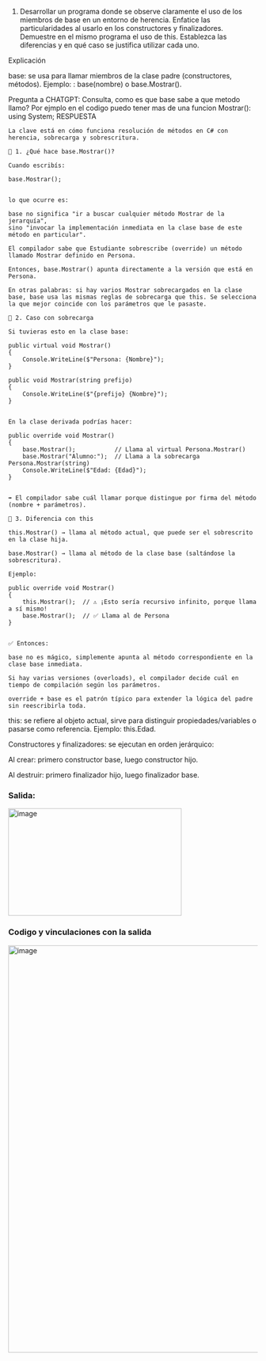 1. Desarrollar un programa donde se observe claramente el uso de los miembros de base en un entorno de herencia. Enfatice las particularidades al usarlo en los constructores y finalizadores. Demuestre en el mismo programa el uso de this. Establezca las diferencias y en qué caso se justifica utilizar cada uno.

Explicación

base: se usa para llamar miembros de la clase padre (constructores, métodos). Ejemplo: : base(nombre) o base.Mostrar().

Pregunta a CHATGPT: Consulta, como es que base sabe a que metodo llamo? Por ejmplo en el codigo puedo tener mas de una funcion Mostrar(): using System;
RESPUESTA

```
La clave está en cómo funciona resolución de métodos en C# con herencia, sobrecarga y sobrescritura.

🔹 1. ¿Qué hace base.Mostrar()?

Cuando escribís:

base.Mostrar();


lo que ocurre es:

base no significa "ir a buscar cualquier método Mostrar de la jerarquía",
sino "invocar la implementación inmediata en la clase base de este método en particular".

El compilador sabe que Estudiante sobrescribe (override) un método llamado Mostrar definido en Persona.

Entonces, base.Mostrar() apunta directamente a la versión que está en Persona.

En otras palabras: si hay varios Mostrar sobrecargados en la clase base, base usa las mismas reglas de sobrecarga que this. Se selecciona la que mejor coincide con los parámetros que le pasaste.

🔹 2. Caso con sobrecarga

Si tuvieras esto en la clase base:

public virtual void Mostrar()
{
    Console.WriteLine($"Persona: {Nombre}");
}

public void Mostrar(string prefijo)
{
    Console.WriteLine($"{prefijo} {Nombre}");
}


En la clase derivada podrías hacer:

public override void Mostrar()
{
    base.Mostrar();           // Llama al virtual Persona.Mostrar()
    base.Mostrar("Alumno:");  // Llama a la sobrecarga Persona.Mostrar(string)
    Console.WriteLine($"Edad: {Edad}");
}


➡️ El compilador sabe cuál llamar porque distingue por firma del método (nombre + parámetros).

🔹 3. Diferencia con this

this.Mostrar() → llama al método actual, que puede ser el sobrescrito en la clase hija.

base.Mostrar() → llama al método de la clase base (saltándose la sobrescritura).

Ejemplo:

public override void Mostrar()
{
    this.Mostrar();  // ⚠️ ¡Esto sería recursivo infinito, porque llama a sí mismo!
    base.Mostrar();  // ✅ Llama al de Persona
}


✅ Entonces:

base no es mágico, simplemente apunta al método correspondiente en la clase base inmediata.

Si hay varias versiones (overloads), el compilador decide cuál en tiempo de compilación según los parámetros.

override + base es el patrón típico para extender la lógica del padre sin reescribirla toda.
```

this: se refiere al objeto actual, sirve para distinguir propiedades/variables o pasarse como referencia. Ejemplo: this.Edad.

Constructores y finalizadores: se ejecutan en orden jerárquico:

Al crear: primero constructor base, luego constructor hijo.

Al destruir: primero finalizador hijo, luego finalizador base.

### Salida:
<img width="350" height="217" alt="image" src="https://github.com/user-attachments/assets/d0021abd-71f5-4646-8385-b01fcd262708" />


### Codigo y vinculaciones con la salida
<img width="1731" height="823" alt="image" src="https://github.com/user-attachments/assets/7ddce9c9-f56f-4a9d-8435-fbd5f0f587fc" />
